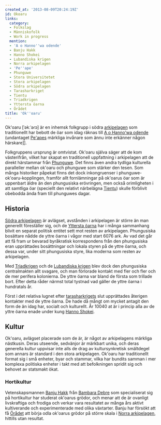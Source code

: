 ```yaml
---
created_at: '2013-08-09T20:24:19Z'
id: Okoaru
links:
  category:
  - Folkslag
  - Människofolk
  - Work in progress
  mention:
  - 'A o Hanno''wa odende'
  - Banju Hakk
  - Hanno Shokei
  - Lubandiska krigen
  - Norra arkipelagen
  - 'Pe''ape'
  - Phunguwe
  - Stora Universitetet
  - Stora arkipelagen
  - Södra arkipelagen
  - Tarasharkriget
  - Tientu
  - Triadkrigen
  - Yttersta öarna
  - Örådet
title: 'Ok''oaru'
---
```


Ok'oaru \[ˈəkːˈəɾɔ\] är en inhemsk folkgrupp i södra [arkipelagen] som traditionellt har bebott de
öar som idag räknas till [A o Hanno'wa odende] (undantaget [Pe'apes] märkliga invånare som ännu inte
erkänner någon härskare\]\].

Folkgruppens ursprung är omtvistat. Ok'oaru själva säger att de kom västerifrån, vilket har skapat
en traditionell uppfattning i arkipelagen att de direkt härstammar från [Phunguwe]. Det finns även
andra tydliga kulturella paralleller mellan ok'oaru och phunguwe som stärker den tesen. Som många
historiker påpekat finns det dock inkongruenser i phunguwe-ok'oaru-kopplingen, framför allt
fornlämningar på ok'oarus öar som är uppenbart äldre än den phungusiska erövringen, men också
orimligheten i att samtliga öar (speciellt den relativt närbelägna [Tientu]) skulle förblivit
obebodda ända fram till phunguwes dagar.

Historia
--------

[Södra arkipelagen] är avlägset, avstånden i arkipelagen är större än man generellt föreställer sig,
och de [Yttersta öarna] har i många sammanhang blivit en separat politisk entitet sett mot resten av
arkipelagen. Phungusiska bosättare nådde de yttre öarna i vågor med start 6076 ark. Av vad det går
att få fram ur bevarad byråkratisk korrespondens från den phungusiska eran upprättades bosättningar
och lokala styren på de yttre öarna, och dessa var, under sitt phungusiska styre, lika moderna som
resten av arkipelagen.

Med [Triadkrigen] och de [Lubandiska krigen] blev dock den phungusiska centralmakten allt svagare,
och man förlorade kontakt med fler och fler och de mer perifera kolonierna. De yttre öarna var bland
de första som trillade bort. Efter detta råder närmst total tystnad vad gäller de yttre öarna i
hundratals år.

Först i det relativa lugnet efter [tarasharkrigets] slut upprättades återigen kontakter med de yttre
öarna. De hade då mångt om mycket antagit den form de än idag har, socialt och kulturellt. År 10040
at är i princip alla av de yttre öarna enade under kung [Hanno Shokei].

Kultur
------

Ok'oaru, avlägset placerade som de är, är något av arkipelagens märkliga nästkusin. Deras utseende,
sedvänjor är märkbart unika, och deras generella kultur uppvisar inte alls de drag av
kultursynkretisk smältdegel som annars är standard i den stora arkipelagen. Ok'oaru har
traditionellt format sig i små enheter, byar och stammar, vilka har bundits samman i mer komplexa
politiska enheter i takt med att befolkningen spridit sig och behovet av statsmakt ökat.

### Hortikultur

Vetenskapsmannen [Banju Hakk] från [Bambara Debre] som specialiserat sig på hortikultur har studerat
ok'oarus grödor, och menar att de är ovanligt livskraftiga och frodiga och verkar vara resultatet av
många års aktivt kultiverande och experimenterade med olika växtarter. Banju har försökt att få
[Örådet] att börja odla ok'oarus grödor på större skala i [Norra arkipelagen], hittills utan
resultat.

  [arkipelagen]: Stora_arkipelagen
  [A o Hanno'wa odende]: A_o_Hannowa_odende
  [Pe'apes]: Peape
  [Phunguwe]: Phunguwe
  [Tientu]: Tientu
  [Södra arkipelagen]: Södra_arkipelagen
  [Yttersta öarna]: Yttersta_öarna
  [Triadkrigen]: Triadkrigen
  [Lubandiska krigen]: Lubandiska_krigen
  [tarasharkrigets]: Tarasharkriget
  [Hanno Shokei]: Hanno_Shokei
  [Banju Hakk]: Banju_Hakk
  [Bambara Debre]: Stora_Universitetet
  [Örådet]: Örådet
  [Norra arkipelagen]: Norra_arkipelagen